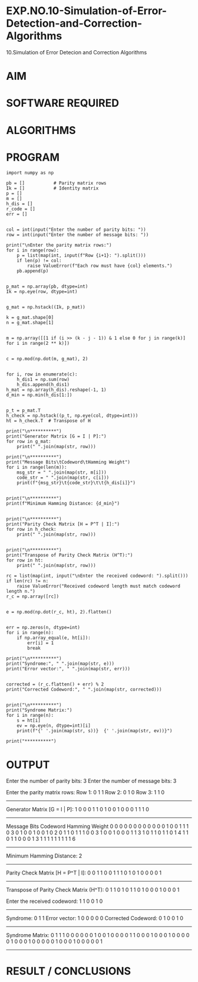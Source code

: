 # EXP.NO.10-Simulation-of-Error-Detection-and-Correction-Algorithms
10.Simulation of Error Detecion and Correction Algorithms

# AIM

# SOFTWARE REQUIRED

# ALGORITHMS

# PROGRAM
   
    import numpy as np

    pb = []           # Parity matrix rows
    Ik = []           # Identity matrix
    p = []
    m = []
    h_dis = []
    r_code = []
    err = []


    col = int(input("Enter the number of parity bits: "))
    row = int(input("Enter the number of message bits: "))

    print("\nEnter the parity matrix rows:")
    for i in range(row):
        p = list(map(int, input(f"Row {i+1}: ").split()))
        if len(p) != col:
            raise ValueError(f"Each row must have {col} elements.")
        pb.append(p)


    p_mat = np.array(pb, dtype=int)
    Ik = np.eye(row, dtype=int)


    g_mat = np.hstack((Ik, p_mat))

    k = g_mat.shape[0]
    n = g_mat.shape[1]


    m = np.array([[1 if (i >> (k - j - 1)) & 1 else 0 for j in range(k)] for i in range(2 ** k)])


    c = np.mod(np.dot(m, g_mat), 2)


    for i, row in enumerate(c):
        h_dis1 = np.sum(row)
        h_dis.append(h_dis1)
    h_mat = np.array(h_dis).reshape(-1, 1)
    d_min = np.min(h_dis[1:])


    p_t = p_mat.T
    h_check = np.hstack((p_t, np.eye(col, dtype=int)))
    ht = h_check.T  # Transpose of H

    print("\n**********")
    print("Generator Matrix [G = I | P]:")
    for row in g_mat:
        print(" ".join(map(str, row)))

    print("\n**********")
    print("Message Bits\tCodeword\tHamming Weight")
    for i in range(len(m)):
        msg_str = " ".join(map(str, m[i]))
        code_str = " ".join(map(str, c[i]))
        print(f"{msg_str}\t{code_str}\t\t{h_dis[i]}")


    print("\n**********")
    print(f"Minimum Hamming Distance: {d_min}")


    print("\n**********")
    print("Parity Check Matrix [H = P^T | I]:")
    for row in h_check:
        print(" ".join(map(str, row)))


    print("\n**********")
    print("Transpose of Parity Check Matrix (H^T):")
    for row in ht:
        print(" ".join(map(str, row)))

    rc = list(map(int, input("\nEnter the received codeword: ").split()))
    if len(rc) != n:
        raise ValueError("Received codeword length must match codeword length n.")
    r_c = np.array([rc])


    e = np.mod(np.dot(r_c, ht), 2).flatten()


    err = np.zeros(n, dtype=int)
    for i in range(n):
        if np.array_equal(e, ht[i]):
            err[i] = 1
            break

    print("\n**********")
    print("Syndrome:", " ".join(map(str, e)))
    print("Error vector:", " ".join(map(str, err)))


    corrected = (r_c.flatten() + err) % 2
    print("Corrected Codeword:", " ".join(map(str, corrected)))


    print("\n**********")
    print("Syndrome Matrix:")
    for i in range(n):
        s = ht[i]
        ev = np.eye(n, dtype=int)[i]
        print(f"{' '.join(map(str, s))}  {' '.join(map(str, ev))}")

    print("**********")

# OUTPUT

   Enter the number of parity bits: 3
   Enter the number of message bits: 3
   
   Enter the parity matrix rows:
   Row 1: 0 1 1
   Row 2: 0 1 0
   Row 3: 1 1 0
   
   **********
   Generator Matrix [G = I | P]:
   1 0 0 0 1 1
   0 1 0 0 1 0
   0 0 1 1 1 0
   
   **********
   Message Bits	Codeword	Hamming Weight
   0 0 0	0 0 0 0 0 0		0
   0 0 1	0 0 1 1 1 0		3
   0 1 0	0 1 0 0 1 0		2
   0 1 1	0 1 1 1 0 0		3
   1 0 0	1 0 0 0 1 1		3
   1 0 1	1 0 1 1 0 1		4
   1 1 0	1 1 0 0 0 1		3
   1 1 1	1 1 1 1 1 1		6
   
   **********
   Minimum Hamming Distance: 2
   
   **********
   Parity Check Matrix [H = P^T | I]:
   0 0 1 1 0 0
   1 1 1 0 1 0
   1 0 0 0 0 1
   
   **********
   Transpose of Parity Check Matrix (H^T):
   0 1 1
   0 1 0
   1 1 0
   1 0 0
   0 1 0
   0 0 1
   
   Enter the received codeword: 1 1 0 0 1 0
   
   **********
   Syndrome: 0 1 1
   Error vector: 1 0 0 0 0 0
   Corrected Codeword: 0 1 0 0 1 0
   
   **********
   Syndrome Matrix:
   0 1 1  1 0 0 0 0 0
   0 1 0  0 1 0 0 0 0
   1 1 0  0 0 1 0 0 0
   1 0 0  0 0 0 1 0 0
   0 1 0  0 0 0 0 1 0
   0 0 1  0 0 0 0 0 1
   **********
 
# RESULT / CONCLUSIONS
